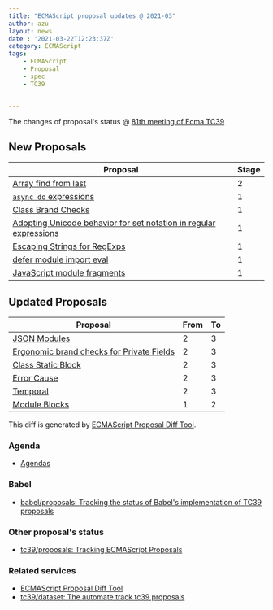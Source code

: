 ```yaml
---
title: "ECMAScript proposal updates @ 2021-03"
author: azu
layout: news
date : '2021-03-22T12:23:37Z'
category: ECMAScript
tags:
    - ECMAScript
    - Proposal
    - spec
    - TC39


---
```


The changes of proposal's status @ [81th meeting of Ecma TC39][Agendas]

## New Proposals
| Proposal                                                                                                                  | Stage |
| ------------------------------------------------------------------------------------------------------------------------- | ----- |
| [Array find from last](https://github.com/tc39/proposal-array-find-from-last)                                             | 2     |
| [`async do` expressions](https://github.com/tc39/proposal-async-do-expressions)                                           | 1     |
| [Class Brand Checks](https://github.com/tc39/proposal-class-brand-check)                                                  | 1     |
| [Adopting Unicode behavior for set notation in regular expressions](https://github.com/tc39/proposal-regexp-set-notation) | 1     |
| [Escaping Strings for RegExps](https://github.com/tc39/proposal-regex-escaping)                                           | 1     |
| [defer module import eval](https://github.com/tc39/proposal-defer-import-eval)                                            | 1     |
| [JavaScript module fragments](https://github.com/littledan/proposal-module-fragments)                                     | 1     |


## Updated Proposals

| Proposal                                                                                           | From  | To    |
| -------------------------------------------------------------------------------------------------- | ----- | ----- |
| [JSON Modules](https://github.com/tc39/proposal-json-modules)                                      | 2     | 3     |
| [Ergonomic brand checks for Private Fields](https://github.com/tc39/proposal-private-fields-in-in) | 2     | 3     |
| [Class Static Block](https://github.com/tc39/proposal-class-static-block)                          | 2     | 3     |
| [Error Cause](https://github.com/tc39/proposal-error-cause)                                        | 2     | 3     |
| [Temporal](https://github.com/tc39/proposal-temporal)                                              | 2     | 3     |
| [Module Blocks](https://github.com/tc39/proposal-js-module-blocks)                                 | 1     | 2     |

This diff is generated by [ECMAScript Proposal Diff Tool](https://azu.github.io/ecmascript-proposals-json/).

### Agenda

- [Agendas][]

### Babel

- [babel/proposals: Tracking the status of Babel's implementation of TC39 proposals](https://github.com/babel/proposals)

### Other proposal's status 

- [tc39/proposals: Tracking ECMAScript Proposals](https://github.com/tc39/proposals)

### Related services

- [ECMAScript Proposal Diff Tool](https://azu.github.io/ecmascript-proposals-json/)
- [tc39/dataset: The automate track tc39 proposals](https://github.com/tc39/dataset)

[Agendas]: https://github.com/tc39/agendas/blob/master/2021/03.md
